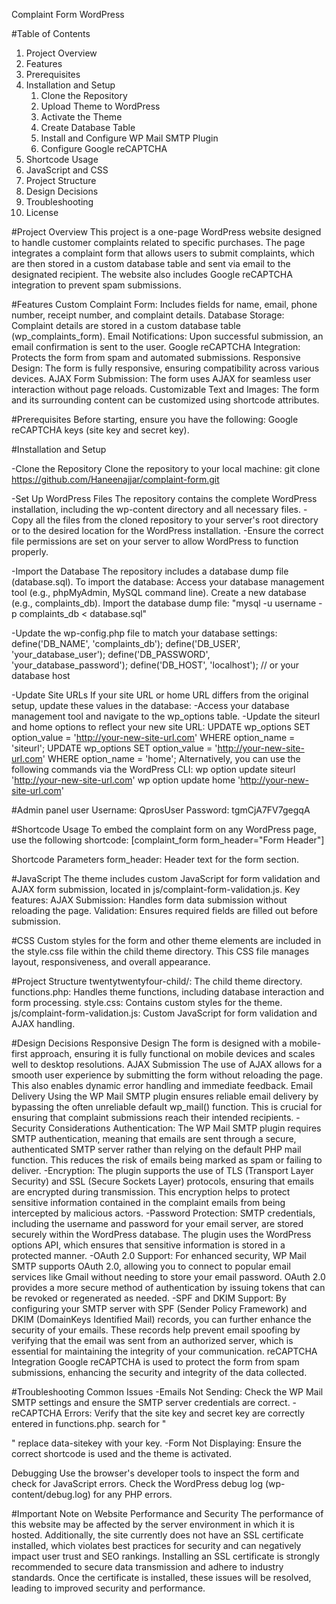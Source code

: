 Complaint Form WordPress 

#Table of Contents
1. Project Overview
2. Features
3. Prerequisites
4. Installation and Setup
    1. Clone the Repository
    2. Upload Theme to WordPress
    3. Activate the Theme
    4. Create Database Table
    5. Install and Configure WP Mail SMTP Plugin
    6. Configure Google reCAPTCHA
5. Shortcode Usage
6. JavaScript and CSS
7. Project Structure
8. Design Decisions
9. Troubleshooting
10. License

#Project Overview
This project is a one-page WordPress website designed to handle customer complaints related to specific purchases. 
The page integrates a complaint form that allows users to submit complaints, which are then stored in a custom database table and sent via email to the designated recipient. 
The website also includes Google reCAPTCHA integration to prevent spam submissions.

#Features
Custom Complaint Form: Includes fields for name, email, phone number, receipt number, and complaint details.
Database Storage: Complaint details are stored in a custom database table (wp_complaints_form).
Email Notifications: Upon successful submission, an email confirmation is sent to the user.
Google reCAPTCHA Integration: Protects the form from spam and automated submissions.
Responsive Design: The form is fully responsive, ensuring compatibility across various devices.
AJAX Form Submission: The form uses AJAX for seamless user interaction without page reloads.
Customizable Text and Images: The form and its surrounding content can be customized using shortcode attributes.

#Prerequisites
Before starting, ensure you have the following:
Google reCAPTCHA keys (site key and secret key).

#Installation and Setup

-Clone the Repository
    Clone the repository to your local machine:
    git clone https://github.com/Haneenajjar/complaint-form.git
    
-Set Up WordPress Files
    The repository contains the complete WordPress installation, including the wp-content directory and all necessary files.
    -Copy all the files from the cloned repository to your server's root directory or to the desired location for the WordPress installation.
    -Ensure the correct file permissions are set on your server to allow WordPress to function properly.
    
-Import the Database
    The repository includes a database dump file (database.sql). To import the database:
    Access your database management tool (e.g., phpMyAdmin, MySQL command line).
    Create a new database (e.g., complaints_db).
    Import the database dump file:
        "mysql -u username -p complaints_db < database.sql"
        
-Update the wp-config.php file to match your database settings:
    define('DB_NAME', 'complaints_db');
    define('DB_USER', 'your_database_user');
    define('DB_PASSWORD', 'your_database_password');
    define('DB_HOST', 'localhost');  // or your database host
    
-Update Site URLs
    If your site URL or home URL differs from the original setup, update these values in the database:
    -Access your database management tool and navigate to the wp_options table.
    -Update the siteurl and home options to reflect your new site URL:
        UPDATE wp_options SET option_value = 'http://your-new-site-url.com' WHERE option_name = 'siteurl';
        UPDATE wp_options SET option_value = 'http://your-new-site-url.com' WHERE option_name = 'home';
    Alternatively, you can use the following commands via the WordPress CLI:
        wp option update siteurl 'http://your-new-site-url.com'
        wp option update home 'http://your-new-site-url.com'

#Admin panel user
Username: QprosUser
Password: tgmCjA7FV7gegqA
 
#Shortcode Usage
To embed the complaint form on any WordPress page, use the following shortcode:
    [complaint_form form_header="Form Header"]

Shortcode Parameters
    form_header: Header text for the form section.

#JavaScript
The theme includes custom JavaScript for form validation and AJAX form submission, located in js/complaint-form-validation.js. 
Key features:
AJAX Submission: Handles form data submission without reloading the page.
Validation: Ensures required fields are filled out before submission.

#CSS
Custom styles for the form and other theme elements are included in the style.css file within the child theme directory. 
This CSS file manages layout, responsiveness, and overall appearance.

#Project Structure
twentytwentyfour-child/: The child theme directory.
functions.php: Handles theme functions, including database interaction and form processing.
style.css: Contains custom styles for the theme.
js/complaint-form-validation.js: Custom JavaScript for form validation and AJAX handling.

#Design Decisions
Responsive Design
    The form is designed with a mobile-first approach, ensuring it is fully functional on mobile devices and scales well to desktop resolutions.
AJAX Submission
    The use of AJAX allows for a smooth user experience by submitting the form without reloading the page. 
    This also enables dynamic error handling and immediate feedback.
Email Delivery
    Using the WP Mail SMTP plugin ensures reliable email delivery by bypassing the often unreliable default wp_mail() function. 
    This is crucial for ensuring that complaint submissions reach their intended recipients.
        -Security Considerations
        Authentication: The WP Mail SMTP plugin requires SMTP authentication, meaning that emails are sent through a secure, authenticated SMTP server rather than relying on the default PHP mail function. 
        This reduces the risk of emails being marked as spam or failing to deliver.
        -Encryption: The plugin supports the use of TLS (Transport Layer Security) and SSL (Secure Sockets Layer) protocols, ensuring that emails are encrypted during transmission.
        This encryption helps to protect sensitive information contained in the complaint emails from being intercepted by malicious actors.
        -Password Protection: SMTP credentials, including the username and password for your email server, are stored securely within the WordPress database. 
        The plugin uses the WordPress options API, which ensures that sensitive information is stored in a protected manner.
        -OAuth 2.0 Support: For enhanced security, WP Mail SMTP supports OAuth 2.0, allowing you to connect to popular email services like Gmail without needing to store your email password.
        OAuth 2.0 provides a more secure method of authentication by issuing tokens that can be revoked or regenerated as needed.
        -SPF and DKIM Support: By configuring your SMTP server with SPF (Sender Policy Framework) and DKIM (DomainKeys Identified Mail) records, you can further enhance the security of your emails.
        These records help prevent email spoofing by verifying that the email was sent from an authorized server, which is essential for maintaining the integrity of your communication.
reCAPTCHA Integration
    Google reCAPTCHA is used to protect the form from spam submissions, enhancing the security and integrity of the data collected.

#Troubleshooting
Common Issues
-Emails Not Sending: Check the WP Mail SMTP settings and ensure the SMTP server credentials are correct.
-reCAPTCHA Errors: Verify that the site key and secret key are correctly entered in functions.php.
    search for "<div class="g-recaptcha" data-sitekey="6LdbBjQqAAAAAGVWr_vAj_yJ2AAs5k17GXrG9qpj"></div>"
    replace data-sitekey with your key.
-Form Not Displaying: Ensure the correct shortcode is used and the theme is activated.

Debugging
Use the browser's developer tools to inspect the form and check for JavaScript errors.
Check the WordPress debug log (wp-content/debug.log) for any PHP errors.

#Important Note on Website Performance and Security
The performance of this website may be affected by the server environment in which it is hosted.
Additionally, the site currently does not have an SSL certificate installed, which violates best practices for security and can negatively impact user trust and SEO rankings.
Installing an SSL certificate is strongly recommended to secure data transmission and adhere to industry standards.
Once the certificate is installed, these issues will be resolved, leading to improved security and performance.
